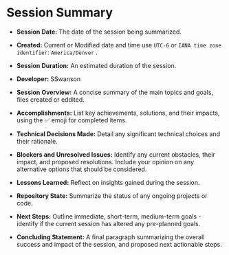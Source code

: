 # Session Summary
- **Session Date:** The date of the session being summarized.
- **Created:** Current or Modified date and time use `UTC-6` or `IANA time zone identifier`: `America/Denver` .
- **Session Duration:** An estimated duration of the session.
- **Developer:** SSwanson

- **Session Overview:** A concise summary of the main topics and goals, files created or eddited.
- **Accomplishments:** List key achievements, solutions, and their impacts, using the ✅ emoji for completed items.
- **Technical Decisions Made:** Detail any significant technical choices and their rationale.
- **Blockers and Unresolved Issues:** Identify any current obstacles, their impact, and proposed resolutions. Include your opinion on any alternative options that should be considered.
- **Lessons Learned:** Reflect on insights gained during the session.
- **Repository State:** Summarize the status of any ongoing projects or code.

- **Next Steps:** Outline immediate, short-term, medium-term goals - identify if the current session has altered any pre-planned goals.

- **Concluding Statement:** A final paragraph summarizing the overall success and impact of the session, and proposed next actionable steps.
